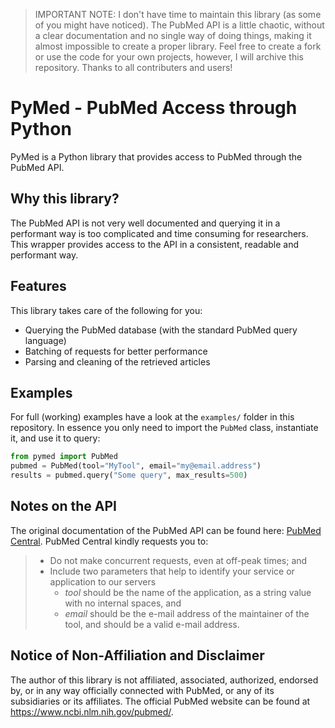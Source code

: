 > IMPORTANT NOTE: I don't have time to maintain this library (as some of you might have noticed). The PubMed API is a little chaotic, without a clear documentation and no single way of doing things, making it almost impossible to create a proper library. Feel free to create a fork or use the code for your own projects, however, I will archive this repository. Thanks to all contributers and users!

# PyMed - PubMed Access through Python

PyMed is a Python library that provides access to PubMed through the PubMed API.

## Why this library?

The PubMed API is not very well documented and querying it in a performant way is too complicated and time consuming for researchers. This wrapper provides access to the API in a consistent, readable and performant way.

## Features

This library takes care of the following for you:

- Querying the PubMed database (with the standard PubMed query language)
- Batching of requests for better performance
- Parsing and cleaning of the retrieved articles

## Examples

For full (working) examples have a look at the `examples/` folder in this repository. In essence you only need to import the `PubMed` class, instantiate it, and use it to query:

```python
from pymed import PubMed
pubmed = PubMed(tool="MyTool", email="my@email.address")
results = pubmed.query("Some query", max_results=500)
```

## Notes on the API

The original documentation of the PubMed API can be found here: [PubMed Central](https://www.ncbi.nlm.nih.gov/pmc/tools/developers/). PubMed Central kindly requests you to:

> - Do not make concurrent requests, even at off-peak times; and
> - Include two parameters that help to identify your service or application to our servers
>   - _tool_ should be the name of the application, as a string value with no internal spaces, and
>   - _email_ should be the e-mail address of the maintainer of the tool, and should be a valid e-mail address.

## Notice of Non-Affiliation and Disclaimer

The author of this library is not affiliated, associated, authorized, endorsed by, or in any way officially connected with PubMed, or any of its subsidiaries or its affiliates. The official PubMed website can be found at https://www.ncbi.nlm.nih.gov/pubmed/.
